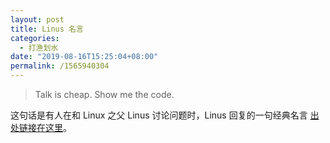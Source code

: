 ```yaml
---
layout: post
title: Linus 名言
categories:
  - 打渔划水
date: "2019-08-16T15:25:04+08:00"
permalink: /1565940304
---
```


> Talk is cheap. Show me the code.

这句话是有人在和 Linux 之父 Linus 讨论问题时，Linus 回复的一句经典名言 [出处链接在这里](https://lkml.org/lkml/2000/8/25/132)。
